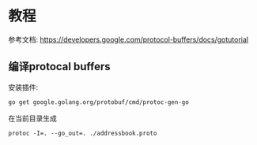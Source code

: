 # 教程

参考文档: https://developers.google.com/protocol-buffers/docs/gotutorial



## 编译protocal buffers

安装插件:

```sh
go get google.golang.org/protobuf/cmd/protoc-gen-go
```

在当前目录生成

```
protoc -I=. --go_out=. ./addressbook.proto
```



